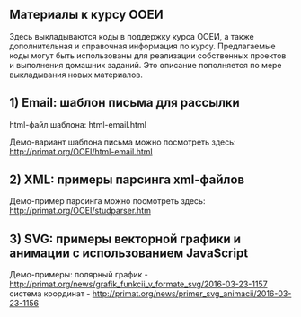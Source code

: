 ## Материалы к курсу ООЕИ
Здесь выкладываются коды в поддержку курса ООЕИ, а также дополнительная и справочная информация по курсу. 
Предлагаемые коды могут быть использованы для реализации собственных проектов и выполнения домашних заданий.
Это описание пополняется по мере выкладывания новых материалов.

## 1) Email: шаблон письма для рассылки

html-файл шаблона: html-email.html

Демо-вариант шаблона письма можно посмотреть здесь: http://primat.org/OOEI/html-email.html

## 2) XML: примеры парсинга xml-файлов

Демо-пример парсинга можно посмотреть здесь: http://primat.org/OOEI/studparser.htm

## 3) SVG: примеры векторной графики и анимации с использованием JavaScript

Демо-примеры:
 полярный график - http://primat.org/news/grafik_funkcii_v_formate_svg/2016-03-23-1157
 система координат - http://primat.org/news/primer_svg_animacii/2016-03-23-1156
